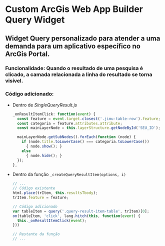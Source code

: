 # Custom ArcGis Web App Builder Query Widget
## Widget Query personalizado para atender a uma demanda para um aplicativo específico no ArcGis Portal.
### **Funcionalidade:** Quando o resultado de uma pesquisa é clicado, a camada relacionada a linha do resultado se torna visível.
### **Código adicionado:**
* Dentro de _SingleQueryResult.js_
  ```js
  _onResultItemClick: function(event) {
    const feature = event.target.closest('.jimu-table-row').feature;
    const categoria = feature.attributes.attribute;
    const mainLayerNode = this.layerStructure.getNodeById('SEU_ID');
  
    mainLayerNode.getSubNodes().forEach(function (node) {
      if (node.title.toLowerCase() === categoria.toLowerCase()) 
        { node.show(); } 
      else 
        { node.hide(); }
    });
  },
  ```
* Dentro da função  `_createQueryResultItem(options, i)`
    ```js
    // ...
    // Código existente
    html.place(trItem, this.resultsTbody);
    trItem.feature = feature;
    
    // Código adicionado
    var tableItem = query('.query-result-item-table', trItem)[0];
    on(tableItem, 'click', lang.hitch(this, function(event) {
      this._onResultItemClick(event);
    }))
    
    // Restante da função
    // ...
    ```
